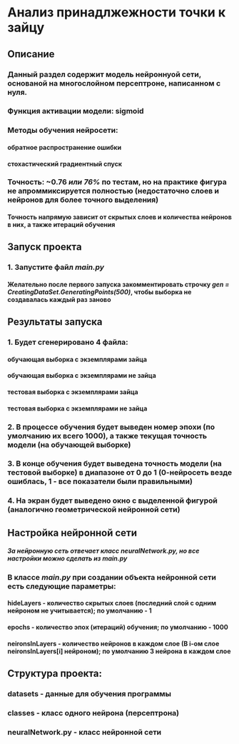 # Анализ принадлжежности точки к зайцу

## Описание
### Данный раздел содержит модель нейроннуой сети, основаной на многослойном персептроне, написанном с нуля.
### Функция активации модели: sigmoid
### Методы обучения нейросети:
#### обратное распространение ошибки
#### стохастический градиентный спуск
### Точность: ~0.76 _или 76%_ по тестам, но на практике фигура не апроммиксируется полностью (недостаточно слоев и нейронов для более точного выделения)
#### Точность напрямую зависит от скрытых слоев и количества нейронов в них, а также итераций обучения

## Запуск проекта
### 1. Запустите файл _main.py_
#### Желательно после первого запуска закомментировать строчку _gen = CreatingDataSet.GeneratingPoints(500)_, чтобы выборка не создавалась каждый раз заново


## Результаты запуска
### 1. Будет сгенерировано 4 файла: 
#### обучающая выборка с экземплярами зайца 
#### обучающая выборка с экземплярами не зайца 
#### тестовая выборка с экземплярами зайца 
#### тестовая выборка с экземплярами не зайца 
### 2. В процессе обучения будет выведен номер эпохи (по умолчанию их всего 1000), а также текущая точность модели (на обучающей выборке)
### 3. В конце обучения будет выведена точность модели (на тестовой выборке) в диапазоне от 0 до 1 (0-нейросеть везде ошиблась, 1 - все показатели были правильными)
### 4. На экран будет выведено окно с выделенной фигурой (аналогично геометрической нейронной сети)

## Настройка нейронной сети
##### За нейронную сеть отвечает класс _neuralNetwork.py_, но все настройки можно сделать из _main.py_
### В классе _main.py_ при создании объекта нейронной сети есть следующие параметры:
#### hideLayers - количество скрытых слоев (последний слой с одним нейроном не учитывается); по умолчанию - 1
#### epochs - количество эпох (итераций) обучения; по умолчанию - 1000
#### neironsInLayers - количество нейронов в каждом слое (В i-ом слое neironsInLayers[i] нейроном); по умолчанию 3 нейрона в каждом слое

## Структура проекта:
### **datasets** - данные для обучения программы
### **classes** - класс одного нейрона (персептрона)
### **neuralNetwork.py** - класс нейронной сети
